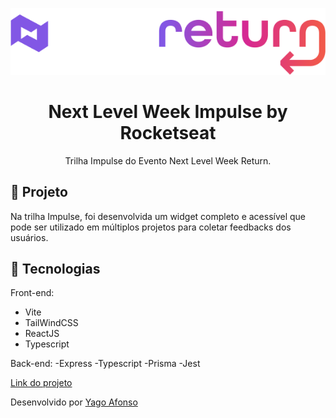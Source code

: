 <p>
    <img alt="Logo do Evento NLW Return" src="./.github/Logo.png">
</p>

<h1 align="center">
    Next Level Week Impulse by Rocketseat
</h1>

<p align="center">
    Trilha Impulse do Evento Next Level Week Return.
</p>

## 🚀 Projeto

 Na trilha Impulse, foi desenvolvida um widget completo e acessível que pode ser utilizado em múltiplos projetos para coletar feedbacks dos usuários.

## 🔧 Tecnologias

Front-end:
- Vite
- TailWindCSS
- ReactJS
- Typescript

Back-end:
-Express
-Typescript
-Prisma
-Jest

[Link do projeto](https://nlw-return-impulse-935hjp8p0-yagoafonso.vercel.app/)

Desenvolvido por [Yago Afonso](https://nlw-return-impulse-935hjp8p0-yagoafonso.vercel.app/)